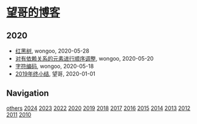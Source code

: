 # [望哥的博客](http://blog.sisopipo.com)

## 2020
* [红黑树](/2020/2020-05-28-red-black-tree), wongoo, 2020-05-28
* [对有依赖关系的元素进行顺序调整](/2020/2020-05-20-dependency-element-order-algorithm), wongoo, 2020-05-20
* [字符编码](/2020/2020-05-19-unicode-charset), wongoo, 2020-05-18
* [2019年终小结](/2020/2020-01-01-retrospect2019), 望哥, 2020-01-01

## Navigation
[others](/others/)
[2024](/2024/)
[2023](/2023/)
[2022](/2022/)
[2020](/2020/)
[2019](/2019/)
[2018](/2018/)
[2017](/2017/)
[2016](/2016/)
[2015](/2015/)
[2014](/2014/)
[2013](/2013/)
[2012](/2012/)
[2011](/2011/)
[2010](/2010/)
